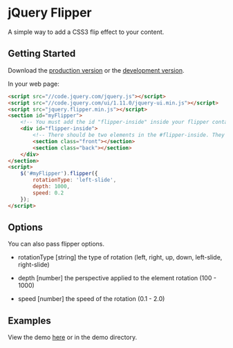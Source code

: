 # jQuery Flipper

A simple way to add a CSS3 flip effect to your content.

## Getting Started
Download the [production version](https://raw.githubusercontent.com/cameronjroe/jquery-flipper/master/dist/jquery.flipper.min.js) or the [development version](https://raw.githubusercontent.com/cameronjroe/jquery-flipper/master/dist/jquery.flipper.js).

In your web page:

```html
<script src="//code.jquery.com/jquery.js"></script>
<script src="//code.jquery.com/ui/1.11.0/jquery-ui.min.js"></script>
<script src="jquery.flipper.min.js"></script>
<section id="myFlipper">
    <!-- You must add the id "flipper-inside" inside your flipper container. -->
    <div id="flipper-inside">
        <!-- There should be two elements in the #flipper-inside. They can have any class or id you choose. -->
        <section class="front"></section>
        <section class="back"></section>
    </div>
</section>
<script>
    $('#myFlipper').flipper({
        rotationType: 'left-slide',
        depth: 1000,
        speed: 0.2
    });
</script>
```

## Options
You can also pass flipper options.

- rotationType [string] the type of rotation (left, right, up, down, left-slide, right-slide)

- depth [number] the perspective applied to the element rotation (100 - 1000)

- speed [number] the speed of the rotation (0.1 - 2.0)

## Examples
View the demo [here](http://cameronjroe.github.io/jquery-flipper) or in the demo directory.
